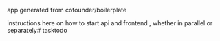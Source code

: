 app generated from cofounder/boilerplate

instructions here on how to start api and frontend , whether in parallel or separately# tasktodo
